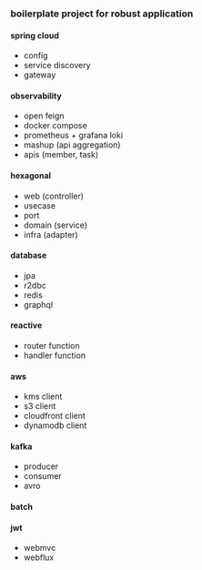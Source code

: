 ### boilerplate project for robust application

#### spring cloud
- config 
- service discovery
- gateway

#### observability
- open feign
- docker compose
- prometheus + grafana loki
- mashup (api aggregation)
- apis (member, task)

#### hexagonal
- web (controller)
- usecase
- port
- domain (service)
- infra (adapter)

#### database
- jpa
- r2dbc
- redis
- graphql

#### reactive
- router function
- handler function

#### aws
- kms client
- s3 client
- cloudfront client
- dynamodb client

#### kafka
- producer
- consumer
- avro

#### batch

#### jwt
- webmvc
- webflux
